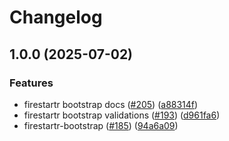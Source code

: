 # Changelog

## 1.0.0 (2025-07-02)


### Features

* firestartr bootstrap docs ([#205](https://github.com/prefapp/daggerverse/issues/205)) ([a88314f](https://github.com/prefapp/daggerverse/commit/a88314f02683d7bd9b4c77cb822062f9398cad3f))
* firestartr bootstrap validations ([#193](https://github.com/prefapp/daggerverse/issues/193)) ([d961fa6](https://github.com/prefapp/daggerverse/commit/d961fa6f651641c5ce5b52059047e91fadd83019))
* firestartr-bootstrap ([#185](https://github.com/prefapp/daggerverse/issues/185)) ([94a6a09](https://github.com/prefapp/daggerverse/commit/94a6a096e25347e539164290887b4088d8ec2250))
